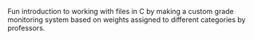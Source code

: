 Fun introduction to working with files in C by making a custom grade monitoring system based on weights assigned to different categories by professors. 
